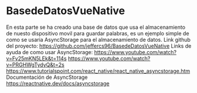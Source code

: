 # BasedeDatosVueNative
En esta parte se ha creado una base de datos que usa el almacenamiento de nuesto dispositivo movil para guardar palabras, es un ejemplo simple de como se usaria AsyncStorage para el almacenamiento de datos.
Link github del proyecto: https://github.com/jeffercs96/BasedeDatosVueNative
Links de ayuda de como usar AsyncStorage:
https://www.youtube.com/watch?v=Fv25mKN5LEk&t=114s
https://www.youtube.com/watch?v=PRGHWgTydyQ&t=2s
https://www.tutorialspoint.com/react_native/react_native_asyncstorage.htm
Documentación de AsyncStorage
https://reactnative.dev/docs/asyncstorage


